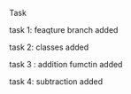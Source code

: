 Task 

task 1: feaqture branch added 

task 2: classes added 

task 3 : addition fumctin added

task 4:  subtraction added


